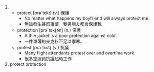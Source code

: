 1. 
    * protect  [prəˋtɛkt]  (v.)  保護
      - No matter what happens my boyfriend will always protect me.
      - 無論發生甚麼事情，我男朋友都會保護我
    * protection  [prəˋtɛkʃən]  (n.)  保護
      - A thin jacket is a poor protection against cold.
      - 一件單薄的夾克衫不足以禦寒。
    * protest  [prəˋtɛst]  (v.)  抗議
      - Many flight attendants protest over and overtime work.
      - 很多空服員抗議超時工作
2. protect 
   protection  
